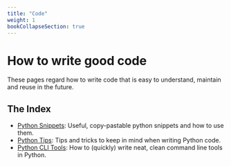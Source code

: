 ```yaml
---
title: "Code"
weight: 1
bookCollapseSection: true
---
```


# How to write good code

These pages regard how to write code that is easy to understand, maintain and reuse in the future.

## The Index
- [Python Snippets](/docs/code/python/python_snippets.md): Useful, copy-pastable python snippets and how to use them.
- [Python Tips](/docs/code/python/python_tips.md): Tips and tricks to keep in mind when writing Python code.
- [Python CLI Tools](/docs/code/python/python_tools.md): How to (quickly) write neat, clean command line tools in Python.
